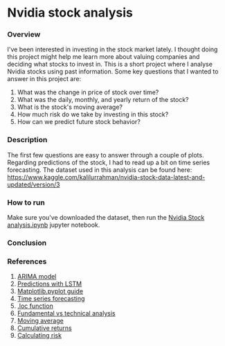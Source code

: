 # Nvidia stock analysis

### Overview
I've been interested in investing in the stock market lately. I thought doing this project might help me learn more about valuing companies and deciding what stocks to invest in. This is a short project where I analyse Nvidia stocks using past information. Some key questions that I wanted to answer in this project are:
1. What was the change in price of stock over time?
2. What was the daily, monthly, and yearly return of the stock?
3. What is the stock's moving average?
4. How much risk do we take by investing in this stock?
5. How can we predict future stock behavior?

### Description
The first few questions are easy to answer through a couple of plots. Regarding predictions of the stock, I had to read up a bit on time series forecasting. The dataset used in this analysis can be found here: https://www.kaggle.com/kalilurrahman/nvidia-stock-data-latest-and-updated/version/3

### How to run
Make sure you've downloaded the dataset, then run the [Nvidia Stock analysis.ipynb](https://github.com/RS201918703/Nvidia-stock-analysis/blob/main/Nvidia%20Stock%20analysis.ipynb) jupyter notebook.

### Conclusion

### References
1. [ARIMA model](https://www.machinelearningplus.com/time-series/arima-model-time-series-forecasting-python/)
2. [Predictions with LSTM](https://www.datacamp.com/community/tutorials/lstm-python-stock-market)
3. [Matplotlib.pyplot guide](matplotlib.pyplot)
4. [Time series forecasting](https://www.analyticsvidhya.com/blog/2020/11/stock-market-price-trend-prediction-using-time-series-forecasting/)
5. [.loc function](https://towardsdatascience.com/a-python-beginners-look-at-loc-part-1-cb1e1e565ec2)
6. [Fundamental vs technical analysis](https://www.investopedia.com/ask/answers/difference-between-fundamental-and-technical-analysis/)
7. [Moving average](https://www.investopedia.com/terms/m/movingaverage.asp)
8. [Cumulative returns](https://www.investopedia.com/terms/c/cumulativereturn.asp)
9. [Calculating risk](https://www.investopedia.com/ask/answers/041415/what-are-some-common-measures-risk-used-risk-management.asp)
